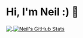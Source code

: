 # Hi, I'm Neil :) 👋
<a href="https://github.com/neilrush/neilrush">
  <img align="center" src="https://github-readme-stats.vercel.app/api/top-langs/?username=neilrush&langs_count=3&theme=dark&bg_color=0E1117&hide_border=true" />
</a>
<a href="https://github.com/neilrush/neilrush">
  <img align="center" src="https://github-readme-stats.vercel.app/api?username=neilrush&show_icons=true&line_height=27&count_private=true&theme=dark&bg_color=0E1117&hide_border=true" alt="Neil's GitHub Stats" />
</a>




<!--
**neilrush/neilrush** is a ✨ _special_ ✨ repository because its `README.md` (this file) appears on your GitHub profile.

Here are some ideas to get you started:

- 🔭 I’m currently working on ...
- 🌱 I’m currently learning ...
- 👯 I’m looking to collaborate on ...
- 🤔 I’m looking for help with ...
- 💬 Ask me about ...
- 📫 How to reach me: ...
- 😄 Pronouns: ...
- ⚡ Fun fact: ...
-->
